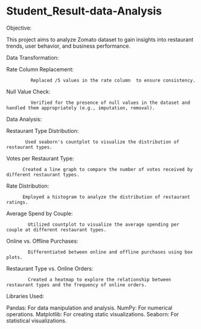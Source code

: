 # Student_Result-data-Analysis
Objective:

This project aims to analyze Zomato dataset to gain insights into restaurant trends, user behavior, and business performance.

Data Transformation:

Rate Column Replacement:

             Replaced /5 values in the rate column  to ensure consistency.

Null Value Check:

             Verified for the presence of null values in the dataset and handled them appropriately (e.g., imputation, removal).
Data Analysis:

Restaurant Type Distribution:

           Used seaborn's countplot to visualize the distribution of restaurant types.

Votes per Restaurant Type:

          Created a line graph to compare the number of votes received by different restaurant types.

Rate Distribution:

          Employed a histogram to analyze the distribution of restaurant ratings.

Average Spend by Couple:

            Utilized countplot to visualize the average spending per couple at different restaurant types.

Online vs. Offline Purchases:

            Differentiated between online and offline purchases using box plots.

Restaurant Type vs. Online Orders:

            Created a heatmap to explore the relationship between restaurant types and the frequency of online orders.

Libraries Used:

Pandas: For data manipulation and analysis.
NumPy: For numerical operations.
Matplotlib: For creating static visualizations.
Seaborn: For statistical visualizations.
